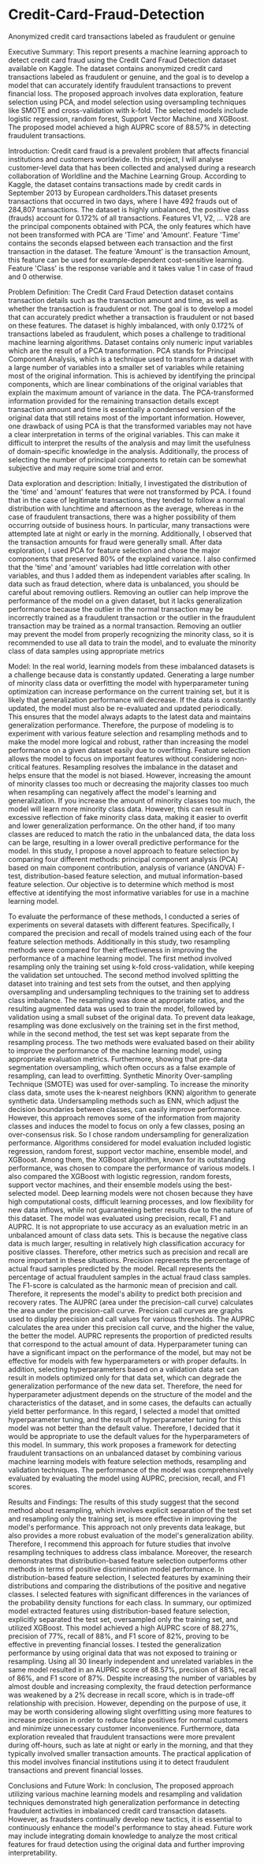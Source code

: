 # Credit-Card-Fraud-Detection
Anonymized credit card transactions labeled as fraudulent or genuine

Executive Summary:
This report presents a machine learning approach to detect credit card fraud using the Credit Card Fraud Detection dataset available on Kaggle. The dataset contains anonymized credit card transactions labeled as fraudulent or genuine, and the goal is to develop a model that can accurately identify fraudulent transactions to prevent financial loss. The proposed approach involves data exploration, feature selection using PCA, and model selection using oversampling techniques like SMOTE and cross-validation with k-fold. The selected models include logistic regression, random forest, Support Vector Machine, and XGBoost. The proposed model achieved a high AUPRC score of 88.57% in detecting fraudulent transactions.

Introduction:
Credit card fraud is a prevalent problem that affects financial institutions and customers worldwide. In this project, I will analyse customer-level data that has been collected and analysed during a research collaboration of Worldline and the Machine Learning Group. According to Kaggle, the dataset contains transactions made by credit cards in September 2013 by European cardholders.This dataset presents transactions that occurred in two days, where I have 492 frauds out of 284,807 transactions. The dataset is highly unbalanced, the positive class (frauds) account for 0.172% of all transactions. Features V1, V2, ... V28 are the principal components obtained with PCA, the only features which have not been transformed with PCA are 'Time' and 'Amount'. Feature 'Time' contains the seconds elapsed between each transaction and the first transaction in the dataset. The feature 'Amount' is the transaction Amount, this feature can be used for example-dependent cost-sensitive learning. Feature 'Class' is the response variable and it takes value 1 in case of fraud and 0 otherwise.

Problem Definition:
The Credit Card Fraud Detection dataset contains transaction details such as the transaction amount and time, as well as whether the transaction is fraudulent or not. The goal is to develop a model that can accurately predict whether a transaction is fraudulent or not based on these features. The dataset is highly imbalanced, with only 0.172% of transactions labeled as fraudulent, which poses a challenge to traditional machine learning algorithms.
Dataset contains only numeric input variables which are the result of a PCA transformation. PCA stands for Principal Component Analysis, which is a technique used to transform a dataset with a large number of variables into a smaller set of variables while retaining most of the original information. This is achieved by identifying the principal components, which are linear combinations of the original variables that explain the maximum amount of variance in the data.
The PCA-transformed information provided for the remaining transaction details except transaction amount and time is essentially a condensed version of the original data that still retains most of the important information. However, one drawback of using PCA is that the transformed variables may not have a clear interpretation in terms of the original variables. This can make it difficult to interpret the results of the analysis and may limit the usefulness of domain-specific knowledge in the analysis. Additionally, the process of selecting the number of principal components to retain can be somewhat subjective and may require some trial and error.

Data exploration and description:
Initially, I investigated the distribution of the 'time' and 'amount' features that were not transformed by PCA. I found that in the case of legitimate transactions, they tended to follow a normal distribution with lunchtime and afternoon as the average, whereas in the case of fraudulent transactions, there was a higher possibility of them occurring outside of business hours. In particular, many transactions were attempted late at night or early in the morning. Additionally, I observed that the transaction amounts for fraud were generally small. After data exploration, I used PCA for feature selection and chose the major components that preserved 80% of the explained variance. I also confirmed that the 'time' and 'amount' variables had little correlation with other variables, and thus I added them as independent variables after scaling.
In data such as fraud detection, where data is unbalanced, you should be careful about removing outliers. Removing an outlier can help improve the performance of the model on a given dataset, but it lacks generalization performance because the outlier in the normal transaction may be incorrectly trained as a fraudulent transaction or the outlier in the fraudulent transaction may be trained as a normal transaction.
Removing an outlier may prevent the model from properly recognizing the minority class, so it is recommended to use all data to train the model, and to evaluate the minority class of data samples using appropriate metrics

Model:
In the real world, learning models from these imbalanced datasets is a challenge because data is constantly updated. Generating a large number of minority class data or overfitting the model with hyperparameter tuning optimization can increase performance on the current training set, but it is likely that generalization performance will decrease. If the data is constantly updated, the model must also be re-evaluated and updated periodically. This ensures that the model always adapts to the latest data and maintains generalization performance.
Therefore, the purpose of modeling is to experiment with various feature selection and resampling methods and to make the model more logical and robust, rather than increasing the model performance on a given dataset easily due to overfitting. Feature selection allows the model to focus on important features without considering non-critical features. Resampling resolves the imbalance in the dataset and helps ensure that the model is not biased. However, increasing the amount of minority classes too much or decreasing the majority classes too much when resampling can negatively affect the model's learning and generalization. If you increase the amount of minority classes too much, the model will learn more minority class data. However, this can result in excessive reflection of fake minority class data, making it easier to overfit and lower generalization performance. On the other hand, if too many classes are reduced to match the ratio in the unbalanced data, the data loss can be large, resulting in a lower overall predictive performance for the model.
In this study, I propose a novel approach to feature selection by comparing four different methods: principal component analysis (PCA) based on main component contribution, analysis of variance (ANOVA) F-test, distribution-based feature selection, and mutual information-based feature selection. Our objective is to determine which method is most effective at identifying the most informative variables for use in a machine learning model.

To evaluate the performance of these methods, I conducted a series of experiments on several datasets with different features. Specifically, I compared the precision and recall of models trained using each of the four feature selection methods. 
Additionally in this study, two resampling methods were compared for their effectiveness in improving the performance of a machine learning model. The first method involved resampling only the training set using k-fold cross-validation, while keeping the validation set untouched. The second method involved splitting the dataset into training and test sets from the outset, and then applying oversampling and undersampling techniques to the training set to address class imbalance. The resampling was done at appropriate ratios, and the resulting augmented data was used to train the model, followed by validation using a small subset of the original data.
To prevent data leakage, resampling was done exclusively on the training set in the first method, while in the second method, the test set was kept separate from the resampling process. The two methods were evaluated based on their ability to improve the performance of the machine learning model, using appropriate evaluation metrics.
Furthermore, showing that pre-data segmentation oversampling, which often occurs as a false example of resampling, can lead to overfitting.
Synthetic Minority Over-sampling Technique (SMOTE) was used for over-sampling. To increase the minority class data, smote uses the k-nearest neighbors (KNN) algorithm to generate synthetic data.
Undersampling methods such as ENN, which adjust the decision boundaries between classes, can easily improve performance. However, this approach removes some of the information from majority classes and induces the model to focus on only a few classes, posing an over-consensus risk. So I chose random undersampling for generalization performance.
Algorithms considered for model evaluation included logistic regression, random forest, support vector machine, ensemble model, and XGBoost. 
Among them, the XGBoost algorithm, known for its outstanding performance, was chosen to compare the performance of various models. I also compared the XGBoost with logistic regression, random forests, support vector machines, and their ensemble models using the best-selected model. Deep learning models were not chosen because they have high computational costs, difficult learning processes, and low flexibility for new data inflows, while not guaranteeing better results due to the nature of this dataset. The model was evaluated using precision, recall, F1 and AUPRC.
It is not appropriate to use accuracy as an evaluation metric in an unbalanced amount of class data sets. This is because the negative class data is much larger, resulting in relatively high classification accuracy for positive classes. Therefore, other metrics such as precision and recall are more important in these situations.
Precision represents the percentage of actual fraud samples predicted by the model.
Recall represents the percentage of actual fraudulent samples in the actual fraud class samples.
The F1-score is calculated as the harmonic mean of precision and call. Therefore, it represents the model's ability to predict both precision and recovery rates.
The AUPRC (area under the precision-call curve) calculates the area under the precision-call curve. Precision call curves are graphs used to display precision and call values for various thresholds. The AUPRC calculates the area under this precision call curve, and the higher the value, the better the model. AUPRC represents the proportion of predicted results that correspond to the actual amount of data.
Hyperparameter tuning can have a significant impact on the performance of the model, but may not be effective for models with few hyperparameters or with proper defaults. In addition, selecting hyperparameters based on a validation data set can result in models optimized only for that data set, which can degrade the generalization performance of the new data set.
Therefore, the need for hyperparameter adjustment depends on the structure of the model and the characteristics of the dataset, and in some cases, the defaults can actually yield better performance. In this regard, I selected a model that omitted hyperparameter tuning, and the result of hyperparameter tuning for this model was not better than the default value. Therefore, I decided that it would be appropriate to use the default values for the hyperparameters of this model.
In summary, this work proposes a framework for detecting fraudulent transactions on an unbalanced dataset by combining various machine learning models with feature selection methods, resampling and validation techniques. The performance of the model was comprehensively evaluated by evaluating the model using AUPRC, precision, recall, and F1 scores.

Results and Findings:
The results of this study suggest that the second method about resampling, which involves explicit separation of the test set and resampling only the training set, is more effective in improving the model's performance. This approach not only prevents data leakage, but also provides a more robust evaluation of the model's generalization ability. Therefore, I recommend this approach for future studies that involve resampling techniques to address class imbalance.
Moreover, the research demonstrates that distribution-based feature selection outperforms other methods in terms of positive discrimination model performance. In distribution-based feature selection, I selected features by examining their distributions and comparing the distributions of the positive and negative classes. I selected features with significant differences in the variances of the probability density functions for each class.
In summary, our optimized model extracted features using distribution-based feature selection, explicitly separated the test set, oversampled only the training set, and utilized XGBoost. This model achieved a high AUPRC score of 88.27%, precision of 77%, recall of 88%, and F1 score of 82%, proving to be effective in preventing financial losses. I tested the generalization performance by using original data that was not exposed to training or resampling.
Using all 30 linearly independent and unrelated variables in the same model resulted in an AUPRC score of 88.57%, precision of 88%, recall of 86%, and F1 score of 87%. Despite increasing the number of variables by almost double and increasing complexity, the fraud detection performance was weakened by a 2% decrease in recall score, which is in trade-off relationship with precision.
However, depending on the purpose of use, it may be worth considering allowing slight overfitting using more features to increase precision in order to reduce false positives for normal customers and minimize unnecessary customer inconvenience.
Furthermore, data exploration revealed that fraudulent transactions were more prevalent during off-hours, such as late at night or early in the morning, and that they typically involved smaller transaction amounts. The practical application of this model involves financial institutions using it to detect fraudulent transactions and prevent financial losses.


Conclusions and Future Work:
In conclusion, The proposed approach utilizing various machine learning models and resampling and validation techniques demonstrated high generalization performance in detecting fraudulent activities in imbalanced credit card transaction datasets. However, as fraudsters continually develop new tactics, it is essential to continuously enhance the model's performance to stay ahead. Future work may include integrating domain knowledge to analyze the most critical features for fraud detection using the original data and further improving interpretability.


